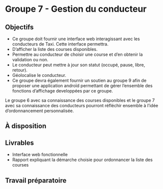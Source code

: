 # Groupe 7 - Gestion du conducteur

## Objectifs

- Ce groupe doit fournir une interface web interagissant avec les conducteurs de Taxi. Cette interface permettra.
- D’afficher la liste des courses disponibles.
- Permettre au conducteur de choisir une course et d’en obtenir la validation ou non.
- Le conducteur peut mettre à jour son statut (occupé, pause, libre, retour).
- Géolocalise le conducteur.
- Ce groupe devra également fournir un soutien au groupe 9 afin de proposer une application androïd permettant de gérer l’ensemble des fonctions d’affichage developpées par ce groupe.

Le groupe 6 avec sa connaissance des courses disponibles et le groupe 7 avec sa connaissance des conducteurs pourront réfléchir ensemble à l’idée d’ordonnancement personnalisée.

## À disposition

## Livrables

- Interface web fonctionnelle
- Rapport expliquant la démarche choisie pour ordonnancer la liste des courses

## Travail préparatoire

